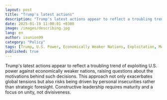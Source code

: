 ```yaml
---
layout: post
title: "Trump's latest actions"
description: "Trump's latest actions appear to reflect a troubling trend of exploiting U.S."
date: 2025-01-19 11:00:01 +0300
image: /images/describing.jpg
lang: en
author: isunion99
category: "Policy"
tags: [Trump, U.S. Power, Economically Weaker Nations, Exploitation, Motivations, Global Tensions, Personal Insecurities, Strategic Foresight, Leadership, Maturity, Unity, Divisiveness, Constructive Approach, Decision-Making, International Relations]
published: true
---
```

 
<div class="frame">
  <p>Trump's latest actions appear to reflect a troubling trend of exploiting U.S. power against economically weaker nations, raising questions about the motivations behind such decisions. This approach not only exacerbates global tensions but also risks being driven by personal insecurities rather than strategic foresight. Constructive leadership requires maturity and a focus on unity, not divisiveness.</p>
</div>

